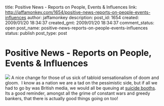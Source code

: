 title: Positive News - Reports on People, Events & Influences
link: http://jaffamonkey.com/1654/positive-news-reports-on-people-events-influences
author: jaffamonkey
description: 
post_id: 1654
created: 2009/01/20 18:34:37
created_gmt: 2009/01/20 18:34:37
comment_status: open
post_name: positive-news-reports-on-people-events-influences
status: publish
post_type: post

# Positive News - Reports on People, Events & Influences

![](http://www.positivenews.org.uk/Positive_News_images/adverts/current_issue.gif) A nice change for those of us sick of tabloid sensationalism of doom and gloom.  I know as a nation we are a tad on the pessimistic side, but if all we had to go by was British media, we would all be queuing at [suicide booths](http://en.wikipedia.org/wiki/Suicide_booth). Its a good reminder, amongst all the grime of constant wars and greedy bankers, that there is actually good things going on too!